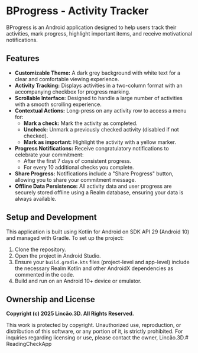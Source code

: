# BProgress - Activity Tracker

BProgress is an Android application designed to help users track their activities, mark progress, highlight important items, and receive motivational notifications.

## Features

* **Customizable Theme:** A dark grey background with white text for a clear and comfortable viewing experience.
* **Activity Tracking:** Displays activities in a two-column format with an accompanying checkbox for progress marking.
* **Scrollable Interface:** Designed to handle a large number of activities with a smooth scrolling experience.
* **Contextual Actions:** Long-press on any activity row to access a menu for:
    * **Mark a check:** Mark the activity as completed.
    * **Uncheck:** Unmark a previously checked activity (disabled if not checked).
    * **Mark as important:** Highlight the activity with a yellow marker.
* **Progress Notifications:** Receive congratulatory notifications to celebrate your commitment:
    * After the first 7 days of consistent progress.
    * For every 10 additional checks you complete.
* **Share Progress:** Notifications include a "Share Progress" button, allowing you to share your commitment message.
* **Offline Data Persistence:** All activity data and user progress are securely stored offline using a Realm database, ensuring your data is always available.

## Setup and Development

This application is built using Kotlin for Android on SDK API 29 (Android 10) and managed with Gradle.
To set up the project:

1.  Clone the repository.
2.  Open the project in Android Studio.
3.  Ensure your `build.gradle.kts` files (project-level and app-level) include the necessary Realm Kotlin and other AndroidX dependencies as commented in the code.
4.  Build and run on an Android 10+ device or emulator.

## Ownership and License

**Copyright (c) 2025 Lincão.3D. All Rights Reserved.**

This work is protected by copyright. Unauthorized use, reproduction, or distribution of this software, or any portion of it, is strictly prohibited. For inquiries regarding licensing or use, please contact the owner, Lincão.3D.# ReadingCheckApp

